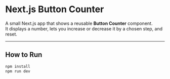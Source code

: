 # Next.js Button Counter

A small Next.js app that shows a reusable **Button Counter** component.  
It displays a number, lets you increase or decrease it by a chosen step, and reset.

---

## How to Run

```bash
npm install
npm run dev
```
